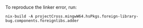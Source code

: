 To reproduce the linker error, run:

```
nix-build -A projectCross.mingwW64.hsPkgs.foreign-library-bug.components.foreignlibs.adder
```